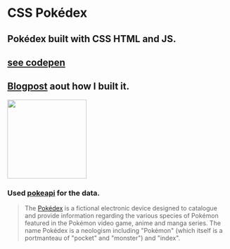 # CSS Pokédex

## Pokédex built with CSS HTML and JS.

## [see codepen](https://codepen.io/oryamne/pen/vYKXbgZ?editors=1100)

## [Blogpost](https://dev.to/oryam/css-pokedex-3iln) aout how I built it.

<img width="180px" src="https://res.cloudinary.com/dnrxmm7a0/image/upload/v1603278326/projects/pdxCSS_jyw4ev.jpg"/>

### Used [pokeapi](https://pokeapi.co/) for the data.

> The [Pokédex](https://www.pokemon.com/us/pokedex/) is a fictional electronic device designed to catalogue and provide information regarding the various species of Pokémon featured in the Pokémon video game, anime and manga series. The name Pokédex is a neologism including "Pokémon" (which itself is a portmanteau of "pocket" and "monster") and "index".
